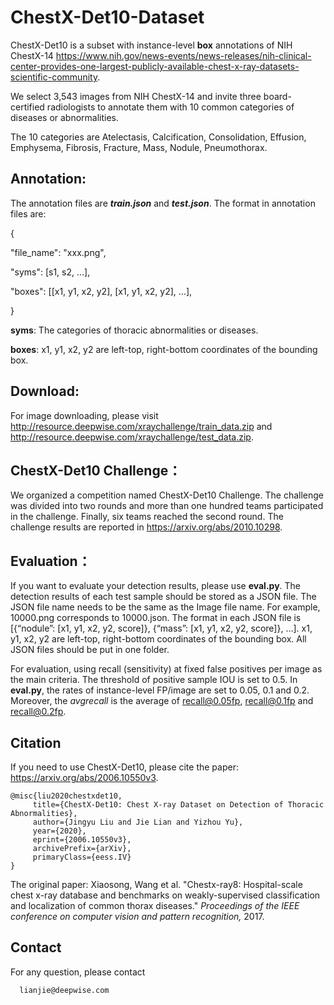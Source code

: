 # ChestX-Det10-Dataset

ChestX-Det10 is a subset with instance-level **box** annotations of NIH ChestX-14 https://www.nih.gov/news-events/news-releases/nih-clinical-center-provides-one-largest-publicly-available-chest-x-ray-datasets-scientific-community. 

We select 3,543 images from NIH ChestX-14 and invite three board-certified radiologists to annotate them with 10 common categories of diseases or abnormalities. 

The 10 categories are Atelectasis, Calcification, Consolidation, Effusion, Emphysema, Fibrosis, Fracture, Mass, Nodule, Pneumothorax.

## Annotation:

The annotation files are ***train.json*** and ***test.json***. The format in annotation files are: 

{

"file_name": "xxx.png",

"syms": [s1, s2, ...], 

"boxes": [[x1, y1, x2, y2], [x1, y1, x2, y2], …],	

}

**syms**: The categories of thoracic abnormalities or diseases.

**boxes**: x1, y1, x2, y2 are left-top, right-bottom coordinates of the bounding box.

## Download:

For image downloading, please visit http://resource.deepwise.com/xraychallenge/train_data.zip and http://resource.deepwise.com/xraychallenge/test_data.zip.

## ChestX-Det10 Challenge：

We organized a competition named ChestX-Det10 Challenge. The challenge was divided into two rounds and more than one hundred teams participated in the challenge. Finally, six teams reached the second round. The challenge results are reported in https://arxiv.org/abs/2010.10298.

## Evaluation：

If you want to evaluate your detection results, please use **eval.py**. The detection results of each test sample should be stored as a JSON file. The JSON file name needs to be the same as the Image file name. For example, 10000.png corresponds to 10000.json. The format in each JSON file is [{“nodule”: [x1, y1, x2, y2, score]}, {“mass”: [x1, y1, x2, y2, score]}, …]. x1, y1, x2, y2 are left-top, right-bottom coordinates of the bounding box. All JSON files should be put in one folder.

For evaluation, using recall (sensitivity) at fixed false positives per image as the main criteria. The threshold of positive sample IOU is set to 0.5. In **eval.py**, the rates of instance-level FP/image are set to 0.05, 0.1 and 0.2. Moreover, the *avgrecall* is the average of recall@0.05fp, recall@0.1fp and recall@0.2fp. 

## Citation

If you need to use ChestX-Det10, please cite the paper: https://arxiv.org/abs/2006.10550v3.

```
@misc{liu2020chestxdet10,
     title={ChestX-Det10: Chest X-ray Dataset on Detection of Thoracic Abnormalities},
     author={Jingyu Liu and Jie Lian and Yizhou Yu},
     year={2020},
     eprint={2006.10550v3},
     archivePrefix={arXiv},
     primaryClass={eess.IV}
}
```

The original paper: Xiaosong, Wang et al. "Chestx-ray8: Hospital-scale chest x-ray database and benchmarks on weakly-supervised classification and localization of common thorax diseases." *Proceedings of the IEEE conference on computer vision and pattern recognition,* 2017.

## Contact

For any question, please contact

```
  lianjie@deepwise.com
```

